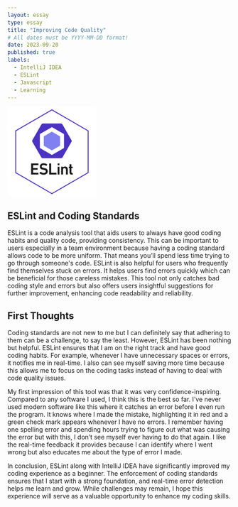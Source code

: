 ```yaml
---
layout: essay
type: essay
title: "Improving Code Quality"
# All dates must be YYYY-MM-DD format!
date: 2023-09-20
published: true
labels:
  - IntelliJ IDEA
  - ESLint
  - Javascript
  - Learning
---
```


<img width="200px" class="rounded float-start pe-4" src="../img/eslint.png">

## ESLint and Coding Standards

ESLint is a code analysis tool that aids users to always have good coding habits and quality code, providing consistency. This can be important to users especially in a team environment because having a coding standard allows code to be more uniform. That means you’ll spend less time trying to go through someone's code. ESLint is also helpful for users who frequently find themselves stuck on errors. It helps users find errors quickly which can be beneficial for those careless mistakes. This tool not only catches bad coding style and errors but also offers users insightful suggestions for further improvement, enhancing code readability and reliability. 

## First Thoughts

Coding standards are not new to me but I can definitely say that adhering to them can be a challenge, to say the least. However, ESLint has been nothing but helpful. ESLint ensures that I am on the right track and have good coding habits. For example, whenever I have unnecessary spaces or errors, it notifies me in real-time. I also can see myself saving more time because this allows me to focus on the coding tasks instead of having to deal with code quality issues. 

My first impression of this tool was that it was very confidence-inspiring. Compared to any software I used, I think this is the best so far. I’ve never used modern software like this where it catches an error before I even run the program. It knows where I made the mistake, highlighting it in red and a green check mark appears whenever I have no errors. I remember having one spelling error and spending hours trying to figure out what was causing the error but with this, I don’t see myself ever having to do that again.  I like the real-time feedback it provides because I can identify where I went wrong but also educates me about the type of error I made. 

In conclusion, ESLint along with IntelliJ IDEA have significantly improved my coding experience as a beginner. The enforcement of coding standards ensures that I start with a strong foundation, and real-time error detection helps me learn and grow. While challenges may remain, I hope this experience will serve as a valuable opportunity to enhance my coding skills. 
